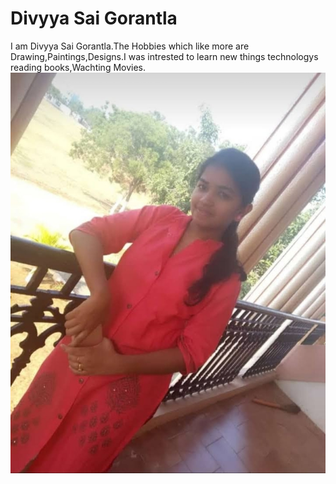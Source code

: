 # Divyya Sai Gorantla
I am Divyya Sai Gorantla.The Hobbies which like more are Drawing,Paintings,Designs.I was intrested to learn new things technologys reading books,Wachting Movies.
![Picture](https://github.com/DivyaGorantl/assignment2-Gorantla/blob/main/IMG_20230130_223349.jpg)